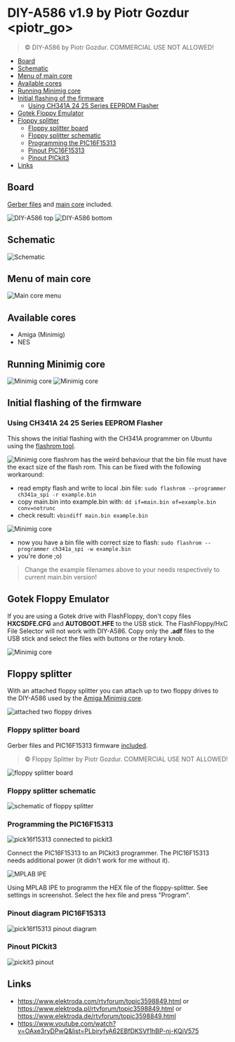 # DIY-A586 v1.9 by Piotr Gozdur <piotr_go>
> © DIY-A586 by Piotr Gozdur. COMMERCIAL USE NOT ALLOWED!

- [Board](#board)
- [Schematic](#schematic)
- [Menu of main core](#menu-of-main-core)
- [Available cores](#available-cores)
- [Running Minimig core](#running-minimig-core)
- [Initial flashing of the firmware](#initial-flashing-of-the-firmware)
  - [Using CH341A 24 25 Series EEPROM Flasher](#using-ch341a-24-25-series-eeprom-flasher)
- [Gotek Floppy Emulator](#gotek-floppy-emulator)
- [Floppy splitter](#floppy-splitter)
  - [Floppy splitter board](#floppy-splitter-board)
  - [Floppy splitter schematic](#floppy-splitter-schematic)
  - [Programming the PIC16F15313](#programming-the-pic16f15313)
  - [Pinout PIC16F15313](#pinout-diagram-pic16f15313)
  - [Pinout PICkit3](#pinout-pickit3)
- [Links](#links)

## Board

[Gerber files](pcb/v1.9/gerbers.tar.gz) and [main core](main/MAIN%20v0.4.4a.tar.gz) included.

![DIY-A586 top](img/foto_003.jpg)
![DIY-A586 bottom](img/foto_004.jpg)

## Schematic
![Schematic](pcb/v1.9/schemat.png)

## Menu of main core
![Main core menu](img/foto_007.jpg)

## Available cores

* Amiga (Minimig)
* NES

## Running Minimig core
![Minimig core](img/foto_008.jpg)
![Minimig core](img/foto_009.jpg)

## Initial flashing of the firmware

### Using CH341A 24 25 Series EEPROM Flasher

This shows the initial flashing with the CH341A programmer on Ubuntu using the [flashrom tool](https://manpages.ubuntu.com/manpages/focal/man8/flashrom.8.html).

![Minimig core](img/flash-firmware-ch341a.jpg)
flashrom has the weird behaviour that the bin file must have the exact size of the flash rom. This can be fixed with the following workaround:

* read empty flash and write to local .bin file: ```sudo flashrom --programmer ch341a_spi -r example.bin```
* copy main.bin into example.bin with: ```dd if=main.bin of=example.bin conv=notrunc```
* check result: ```vbindiff main.bin example.bin```

![Minimig core](img/flash-bin-file-size-workaround.png)

* now you have a bin file with correct size to flash: ```sudo flashrom --programmer ch341a_spi -w example.bin```
* you're done ;o)

> Change the example filenames above to your needs respectively to current main.bin version!

## Gotek Floppy Emulator

If you are using a Gotek drive with FlashFloppy, don't copy files **HXCSDFE.CFG** and **AUTOBOOT.HFE** to the USB stick. The FlashFloppy/HxC File Selector will not work with DIY-A586. Copy only the **.adf** files to the USB stick and select the files with buttons or the rotary knob.

![Minimig core](img/diy-a586-with-gotek.jpg)

## Floppy splitter
With an attached floppy splitter you can attach up to two floppy drives to the DIY-A586 used by the [Amiga Minimig core](cores/amiga/minimig/v0.3/amiga_v0.3_src.tar.gz).

![attached two floppy drives](img/foto_010.jpg)

### Floppy splitter board

Gerber files and PIC16F15313 firmware [included](cores/amiga/minimig/amiga_floppy_splitter%20v0.1%20by%20piotr_go.tar.gz).

> © Floppy Splitter by Piotr Gozdur. COMMERCIAL USE NOT ALLOWED!

![floppy splitter board](img/floppy-splitter-photo.jpg)

### Floppy splitter schematic

![schematic of floppy splitter](img/floppy-splitter-schemat.png)

### Programming the PIC16F15313

![pick16f15313 connected to pickit3](img/pic16f15313-connected-to-pickit3.jpg)

Connect the PIC16F15313 to an PICkit3 programmer. The PIC16F15313 needs additional power (it didn't work for me without it).

![MPLAB IPE](img/pickit3-mplab-ipe.png)

Using MPLAB IPE to programm the HEX file of the floppy-splitter. See settings in screenshot. Select the hex file and press "Program".

### Pinout diagram PIC16F15313

![pick16f15313 pinout diagram](img/pic16f15313-pinout-diagram.png)

### Pinout PICkit3

![pickit3 pinout](img/pickit3-pinout.png)

## Links
* https://www.elektroda.com/rtvforum/topic3598849.html or\
  https://www.elektroda.pl/rtvforum/topic3598849.html or\
  https://www.elektroda.de/rtvforum/topic3598849.html
* https://www.youtube.com/watch?v=OAxe3ryDPwQ&list=PLbiryfyA62EBfDKSVf1hBP-nj-KQiV575
